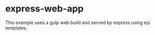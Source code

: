 express-web-app
===============

This example uses a gulp web build and served by express using ejs templates.
